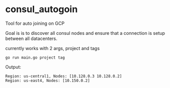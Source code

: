 # consul_autogoin
Tool for auto joining on GCP


Goal is is to discover all consul nodes and ensure that a connection is setup between all 
datacenters. 

currently works with 2 args, project and tags

`go run main.go project tag`

Output:
```
Region: us-central1, Nodes: [10.128.0.3 10.128.0.2] 
Region: us-east4, Nodes: [10.150.0.2] 
```
